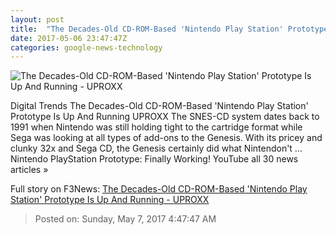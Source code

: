 ```yaml
---
layout: post
title:  "The Decades-Old CD-ROM-Based 'Nintendo Play Station' Prototype Is Up And Running - UPROXX"
date: 2017-05-06 23:47:47Z
categories: google-news-technology
---
```


![The Decades-Old CD-ROM-Based 'Nintendo Play Station' Prototype Is Up And Running - UPROXX](https://uproxx.files.wordpress.com/2017/05/playstation-snes.jpg?quality=100&w=650)

Digital Trends The Decades-Old CD-ROM-Based 'Nintendo Play Station' Prototype Is Up And Running UPROXX The SNES-CD system dates back to 1991 when Nintendo was still holding tight to the cartridge format while Sega was looking at all types of add-ons to the Genesis. With its pricey and clunky 32x and Sega CD, the Genesis certainly did what Nintendon't ... Nintendo PlayStation Prototype: Finally Working! YouTube all 30 news articles »


Full story on F3News: [The Decades-Old CD-ROM-Based 'Nintendo Play Station' Prototype Is Up And Running - UPROXX](http://www.f3nws.com/n/syrNrD)

> Posted on: Sunday, May 7, 2017 4:47:47 AM
